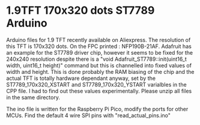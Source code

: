 # 1.9TFT 170x320 dots ST7789 Arduino

Arduino files for 1.9 TFT recently available on Aliexpress. The resolution of this TFT is 170x320 dots. On the FPC printed : NFP190B-21AF.  Adafruit has an example for the ST7789 driver chip, however it seems to be fixed for the 240x240 resolution despite there is a "void Adafruit_ST7789::init(uint16_t width, uint16_t height)" command but this is channelled into fixed values of width and height. This is done probably the RAM biasing of the chip and the actual TFT is totally hardware dependant anyway, set by the ST7789_170x320_XSTART and ST7789_170x320_YSTART varialbles in the CPP file. I had to find out these values experimentally. Please unzip all files in the same directory. 

The ino file is written for the Raspberry Pi Pico, modify the ports for other MCUs.  Find the default 4 wire SPI pins with "read_actual_pins.ino"

